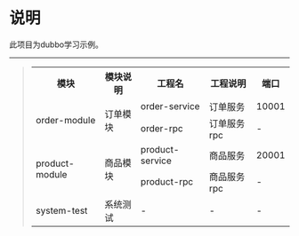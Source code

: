 # 说明
此项目为dubbo学习示例。

-----
> <table>
> 	<tr>
> 		<th>模块</th>
> 		<th>模块说明</th>
> 		<th>工程名</th>
> 		<th>工程说明</th>
> 		<th>端口</th>
> 	</tr>
> 	<tr>
> 		<td rowspan=2>order-module</td>
> 		<td rowspan=2>订单模块</td>
> 		<td>order-service</td>
> 		<td>订单服务</td>
> 		<td>10001</td>
> 	</tr>
> 	<tr>
> 		<td>order-rpc</td>
> 		<td>订单服务rpc</td>
> 		<td>-</td>
> 	</tr>
> 	<tr>
> 		<td rowspan=2>product-module</td>
> 		<td rowspan=2>商品模块</td>
> 		<td>product-service</td>
> 		<td>商品服务</td>
> 		<td>20001</td>
> 	</tr>
> 	<tr>
> 		<td>product-rpc</td>
> 		<td>商品服务rpc</td>
> 		<td>-</td>
> 	</tr>
> 	<tr>
> 		<td>system-test</td>
> 		<td>系统测试</td>
> 		<td>-</td>
> 		<td>-</td>
> 		<td>-</td>
> 	</tr>
